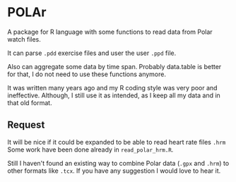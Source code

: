 
# POLAr

A package for R language with some functions to read data from Polar watch files.

It can parse `.pdd` exercise files and user the user `.ppd` file.

Also can aggregate some data by time span. Probably data.table is better for that, I do not need to use these functions anymore.

It was written many years ago and my R coding style was very poor and ineffective.
Although, I still use it as intended, as I keep all my data and in that old format.

## Request

It will be nice if it could be expanded to be able to read heart rate files `.hrm`
Some work have been done already in `read_polar_hrm.R`.

Still I haven't found an existing way to combine Polar data (`.gpx` and `.hrm`) to other formats like `.tcx`.
If you have any suggestion I would love to hear it.

